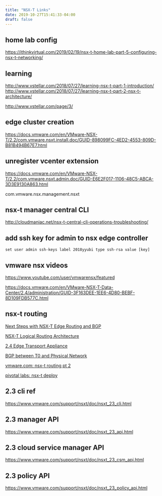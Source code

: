 ```yaml
---
title: "NSX-T Links"
date: 2019-10-27T15:41:33-04:00
draft: false
---
```


## home lab config

https://ithinkvirtual.com/2019/02/19/nsx-t-home-lab-part-5-configuring-nsx-t-networking/


## learning

http://www.vstellar.com/2018/07/27/learning-nsx-t-part-1-introduction/
http://www.vstellar.com/2018/07/27/learning-nsx-t-part-2-nsx-t-architecture/


http://www.vstellar.com/page/3/


## edge cluster creation

https://docs.vmware.com/en/VMware-NSX-T/2.2/com.vmware.nsxt.install.doc/GUID-898099FC-4ED2-4553-809D-B81B494B67E7.html


## unregister vcenter extension

https://docs.vmware.com/en/VMware-NSX-T/2.2/com.vmware.nsxt.admin.doc/GUID-E6E2F017-1106-48C5-ABCA-3D3E9130A863.html

com.vmware.nsx.management.nsxt


## nsx-t manager central CLI

http://cloudmaniac.net/nsx-t-central-cli-operations-troubleshooting/

## add ssh key for admin to nsx edge controller
```
set user admin ssh-keys label 2018yyubi type ssh-rsa value [key]
```

## vmware nsx videos 

https://www.youtube.com/user/vmwarensx/featured

https://docs.vmware.com/en/VMware-NSX-T-Data-Center/2.4/administration/GUID-3F163DEE-1EE6-4D80-BEBF-8D109FDB577C.html


## nsx-t routing


[Next Steps with NSX-T Edge Routing and BGP](https://cormachogan.com/2018/05/10/next-steps-with-nsx-t-edge-routing-and-bgp)

[NSX-T Logical Routing Architecture](https://www.livefire.solutions/nsx-t/nsx-t-logical-routing-architecture-part-1)

[2.4 Edge Transport Appliance](https://www.virtualizationhowto.com/2019/03/deploy-vmware-nsx-t-2-4-edge-transport-appliance-vm)

[BGP between T0 and Physical Network](http://www.diyar.online/2019/03/configure-bgp-between-vmware-nsx-t-tier-0-router-and-physical-network)

[vmware.com: nsx-t routing pt 2](https://blogs.vmware.com/networkvirtualization/2018/01/nsx-t-routing-part-2.html)

[pivotal labs: nsx-t deploy](https://docs.pivotal.io/runtimes/pks/1-3/nsxt-deploy.html)


## 2.3 cli ref

https://www.vmware.com/support/nsxt/doc/nsxt_23_cli.html

## 2.3 manager API

https://www.vmware.com/support/nsxt/doc/nsxt_23_api.html

## 2.3 cloud service manager API 

https://www.vmware.com/support/nsxt/doc/nsxt_23_csm_api.html

## 2.3 policy API

https://www.vmware.com/support/nsxt/doc/nsxt_23_policy_api.html




